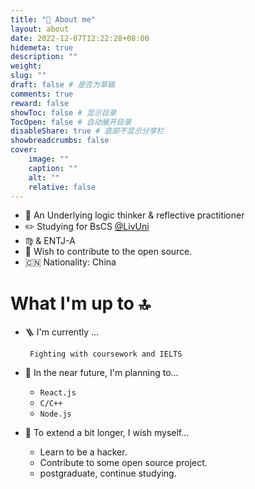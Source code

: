 ```yaml
---
title: "📖 About me"
layout: about
date: 2022-12-07T12:22:28+08:00
hidemeta: true
description: ""
weight:
slug: ""
draft: false # 是否为草稿
comments: true
reward: false
showToc: false # 显示目录
TocOpen: false # 自动展开目录
disableShare: true # 底部不显示分享栏
showbreadcrumbs: false
cover:
    image: ""
    caption: ""
    alt: ""
    relative: false
---
```


- 🌊 An Underlying logic thinker & reflective practitioner
- ✏️ Studying for BsCS [@LivUni](https://twitter.com/LivUni)
- ♍️ & ENTJ-A
- 💭 Wish to contribute to the open source.
- 🇨🇳 Nationality: China


# What I'm up to 🔝
- 🪜 I'm currently ...
    
    ``` Fighting with coursework and IELTS```

- 🔆 In the near future, I'm planning to...
    - ```React.js```
    - ```C/C++```
    -  ```Node.js```
- 🧐 To extend a bit longer, I wish myself...
    - Learn to be a hacker.
    - Contribute to some open source project.
    - postgraduate, continue studying.

